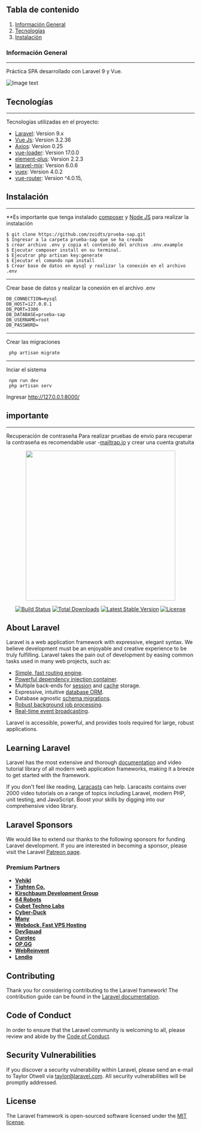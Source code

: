 ## Tabla de contenido
1. [Información General](#general-info)
2. [Tecnologías](#technologies)
3. [Instalación](#installation)

### Información General
***
Práctica SPA desarrollado con Laravel 9 y Vue. 

![Image text](https://repository-images.githubusercontent.com/500707715/a1143b9f-f6a3-4b50-b759-be14dea9363b)
## Tecnologías
***
Tecnologías utilizadas en el proyecto:
* [Laravel](https://laravel.com/): Version 9.x 
* [Vue Js](https://v2.vuejs.org/): Version 3.2.36
* [Axios](https://github.com/axios/axios): Version 0.25
* [vue-loader](https://vue-loader.vuejs.org/): Version 17.0.0
* [element-plus](https://element.eleme.io): Version 2.2.3
* [laravel-mix](https://laravel-mix.com/): Version 6.0.6
* [vuex](https://vuex.vuejs.org/): Version 4.0.2
* [vue-router](https://router.vuejs.org/): Version  ^4.0.15,

## Instalación
***
 **Es importante que tenga instalado [composer](https://getcomposer.org/) y [Node JS](https://nodejs.org/es/) para realizar la instalación
```
$ git clone https://github.com/zoidts/prueba-sap.git
$ Ingresar a la carpeta prueba-sap que se ha creado
$ crear archivo .env y copia el contenido del archivo .env.example 
$ Ejecutar composer install en su terminal. 
$ Ejecutrar php artisan key:generate
$ Ejecutar el comando npm install
$ Crear base de datos en mysql y realizar la conexión en el archivo .env
```
***
Crear base de datos y realizar la conexión en el archivo .env 
```
DB_CONNECTION=mysql
DB_HOST=127.0.0.1
DB_PORT=3306
DB_DATABASE=prueba-sap
DB_USERNAME=root
DB_PASSWORD=
```

***
Crear las migraciones
```
 php artisan migrate 
```

***
Inciar el sistema
```
 npm run dev 
 php artisan serv

```
Ingresar http://127.0.0.1:8000/



## importante

***
Recuperación de contraseña
Para realizar pruebas de envío para recuperar la contraseña es recomendable usar 
 -[mailtrap.io](https://mailtrap.io) y crear una cuenta gratuita






<p align="center"><a href="https://laravel.com" target="_blank"><img src="https://raw.githubusercontent.com/laravel/art/master/logo-lockup/5%20SVG/2%20CMYK/1%20Full%20Color/laravel-logolockup-cmyk-red.svg" width="400"></a></p>

<p align="center">
<a href="https://travis-ci.org/laravel/framework"><img src="https://travis-ci.org/laravel/framework.svg" alt="Build Status"></a>
<a href="https://packagist.org/packages/laravel/framework"><img src="https://img.shields.io/packagist/dt/laravel/framework" alt="Total Downloads"></a>
<a href="https://packagist.org/packages/laravel/framework"><img src="https://img.shields.io/packagist/v/laravel/framework" alt="Latest Stable Version"></a>
<a href="https://packagist.org/packages/laravel/framework"><img src="https://img.shields.io/packagist/l/laravel/framework" alt="License"></a>
</p>

## About Laravel

Laravel is a web application framework with expressive, elegant syntax. We believe development must be an enjoyable and creative experience to be truly fulfilling. Laravel takes the pain out of development by easing common tasks used in many web projects, such as:

- [Simple, fast routing engine](https://laravel.com/docs/routing).
- [Powerful dependency injection container](https://laravel.com/docs/container).
- Multiple back-ends for [session](https://laravel.com/docs/session) and [cache](https://laravel.com/docs/cache) storage.
- Expressive, intuitive [database ORM](https://laravel.com/docs/eloquent).
- Database agnostic [schema migrations](https://laravel.com/docs/migrations).
- [Robust background job processing](https://laravel.com/docs/queues).
- [Real-time event broadcasting](https://laravel.com/docs/broadcasting).

Laravel is accessible, powerful, and provides tools required for large, robust applications.

## Learning Laravel

Laravel has the most extensive and thorough [documentation](https://laravel.com/docs) and video tutorial library of all modern web application frameworks, making it a breeze to get started with the framework.

If you don't feel like reading, [Laracasts](https://laracasts.com) can help. Laracasts contains over 2000 video tutorials on a range of topics including Laravel, modern PHP, unit testing, and JavaScript. Boost your skills by digging into our comprehensive video library.

## Laravel Sponsors

We would like to extend our thanks to the following sponsors for funding Laravel development. If you are interested in becoming a sponsor, please visit the Laravel [Patreon page](https://patreon.com/taylorotwell).

### Premium Partners

- **[Vehikl](https://vehikl.com/)**
- **[Tighten Co.](https://tighten.co)**
- **[Kirschbaum Development Group](https://kirschbaumdevelopment.com)**
- **[64 Robots](https://64robots.com)**
- **[Cubet Techno Labs](https://cubettech.com)**
- **[Cyber-Duck](https://cyber-duck.co.uk)**
- **[Many](https://www.many.co.uk)**
- **[Webdock, Fast VPS Hosting](https://www.webdock.io/en)**
- **[DevSquad](https://devsquad.com)**
- **[Curotec](https://www.curotec.com/services/technologies/laravel/)**
- **[OP.GG](https://op.gg)**
- **[WebReinvent](https://webreinvent.com/?utm_source=laravel&utm_medium=github&utm_campaign=patreon-sponsors)**
- **[Lendio](https://lendio.com)**

## Contributing

Thank you for considering contributing to the Laravel framework! The contribution guide can be found in the [Laravel documentation](https://laravel.com/docs/contributions).

## Code of Conduct

In order to ensure that the Laravel community is welcoming to all, please review and abide by the [Code of Conduct](https://laravel.com/docs/contributions#code-of-conduct).

## Security Vulnerabilities

If you discover a security vulnerability within Laravel, please send an e-mail to Taylor Otwell via [taylor@laravel.com](mailto:taylor@laravel.com). All security vulnerabilities will be promptly addressed.

## License

The Laravel framework is open-sourced software licensed under the [MIT license](https://opensource.org/licenses/MIT).
